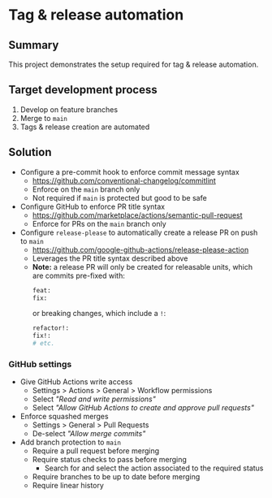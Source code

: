 # Tag & release automation

## Summary

This project demonstrates the setup required for tag & release automation.

## Target development process

1. Develop on feature branches
2. Merge to `main`
3. Tags & release creation are automated

## Solution

- Configure a pre-commit hook to enforce commit message syntax
  - https://github.com/conventional-changelog/commitlint
  - Enforce on the `main` branch only
  - Not required if `main` is protected but good to be safe
- Configure GitHub to enforce PR title syntax
  - https://github.com/marketplace/actions/semantic-pull-request
  - Enforce for PRs on the `main` branch only
- Configure `release-please` to automatically create a release PR on push to `main`
  - https://github.com/google-github-actions/release-please-action
  - Leverages the PR title syntax described above
  - **Note:** a release PR will only be created for releasable units, which are commits pre-fixed with:
    ```sh
    feat:
    fix:
    ```
    or breaking changes, which include a `!`:
    ```bash
    refactor!:
    fix!:
    # etc.
    ```

### GitHub settings

- Give GitHub Actions write access
  - Settings > Actions > General > Workflow permissions
  - Select _"Read and write permissions"_
  - Select _"Allow GitHub Actions to create and approve pull requests"_
- Enforce squashed merges
  - Settings > General > Pull Requests
  - De-select _"Allow merge commits"_
- Add branch protection to `main`
  - Require a pull request before merging
  - Require status checks to pass before merging
    - Search for and select the action associated to the required status
  - Require branches to be up to date before merging
  - Require linear history
